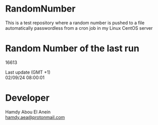 # RandomNumber    
This is a test repository where a random number is pushed to a file automatically passwordless from a cron job in my Linux CentOS server    
# Random Number of the last run   
16613
      
Last update (GMT +1)    
02/09/24 08:00:01
# Developer    
Hamdy Abou El Anein   
hamdy.aea@protonmail.com
